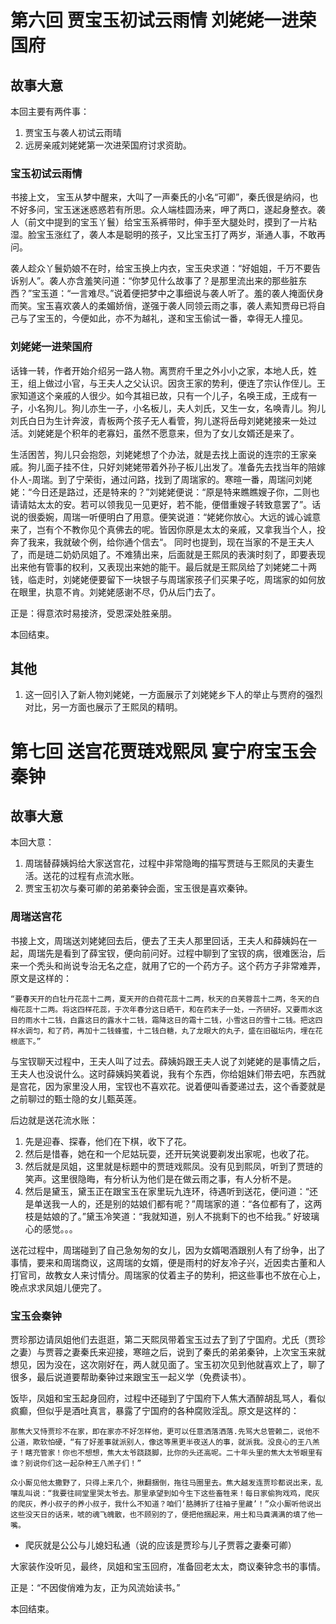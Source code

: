 # 第六回 贾宝玉初试云雨情 刘姥姥一进荣国府

## 故事大意

本回主要有两件事：

1. 贾宝玉与袭人初试云雨晴
2. 远房亲戚刘姥姥第一次进荣国府讨求资助。

### 宝玉初试云雨情

书接上文， 宝玉从梦中醒来，大叫了一声秦氏的小名“可卿”，秦氏很是纳闷，也不好多问，宝玉迷迷惑惑若有所思。众人端桂圆汤来，呷了两口，遂起身整衣。袭人（前文中提到的宝玉丫鬟）给宝玉系裤带时，伸手至大腿处时，摸到了一片粘湿。脸宝玉涨红了，袭人本是聪明的孩子，又比宝玉打了两岁，渐通人事，不敢再问。

袭人趁众丫鬟奶娘不在时，给宝玉换上内衣，宝玉央求道：“好姐姐，千万不要告诉别人”。袭人亦含羞笑问道：“你梦见什么故事了？是那里流出来的那些脏东西？”宝玉道：“一言难尽。”说着便把梦中之事细说与袭人听了。羞的袭人掩面伏身而笑。宝玉喜欢袭人的柔媚娇俏，遂强于袭人同领云雨之事，袭人素知贾母已将自己与了宝玉的，今便如此，亦不为越礼，遂和宝玉偷试一番，幸得无人撞见。

### 刘姥姥一进荣国府

话锋一转，作者开始介绍另一路人物。离贾府千里之外小小之家，本地人氏，姓王，组上做过小官，与王夫人之父认识。因贪王家的势利，便连了宗认作侄儿。王家知道这个亲戚的人很少。如今其祖已故，只有一个儿子，名唤王成，王成有一子，小名狗儿。狗儿亦生一子，小名板儿，夫人刘氏，又生一女，名唤青儿。狗儿刘氏白日为生计奔波，青板两个孩子无人看管，狗儿遂将岳母刘姥姥接来一处过活。刘姥姥是个积年的老寡妇，虽然不愿意来，但为了女儿女婿还是来了。

生活困苦，狗儿只会抱怨，刘姥姥想了个办法，就是去找上面说的连宗的王家亲戚。狗儿面子挂不住，只好刘姥姥带着外孙子板儿出发了。准备先去找当年的陪嫁仆人-周瑞。到了宁荣街，通过问路，找到了周瑞家的。寒暄一番，周瑞问刘姥姥：“今日还是路过，还是特来的？”刘姥姥便说：“原是特来瞧瞧嫂子你，二则也请请姑太太的安。若可以领我见一见更好，若不能，便借重嫂子转致意罢了”。话说的很委婉，周瑞一听便明白了用意。便笑说道：“姥姥你放心。大远的诚心诚意来了，岂有个不教你见个真佛去的呢。皆因你原是太太的亲戚，又拿我当个人，投奔了我来，我就破个例，给你通个信去“。 同时也提到，现在当家的不是王夫人了，而是琏二奶奶凤姐了。不难猜出来，后面就是王熙凤的表演时刻了，即要表现出来他有管事的权利，又表现出来她的能干。最后就是王熙凤给了刘姥姥二十两钱，临走时，刘姥姥便要留下一块银子与周瑞家孩子们买果子吃，周瑞家的如何放在眼里，执意不肯。刘姥姥感谢不尽，仍从后门去了。

正是：得意浓时易接济，受恩深处胜亲朋。

本回结束。

## 其他

1. 这一回引入了新人物刘姥姥，一方面展示了刘姥姥乡下人的举止与贾府的强烈对比，另一方面也展示了王熙凤的精明。

# 第七回 送宫花贾琏戏熙凤 宴宁府宝玉会秦钟

## 故事大意

本回大意：

1. 周瑞替薛姨妈给大家送宫花，过程中非常隐晦的描写贾琏与王熙凤的夫妻生活。送花的过程有点流水账。
2. 贾宝玉初次与秦可卿的弟弟秦钟会面，宝玉很是喜欢秦钟。

### 周瑞送宫花

书接上文，周瑞送刘姥姥回去后，便去了王夫人那里回话，王夫人和薛姨妈在一起，周瑞先是看到了薛宝钗，便向前问好。过程中聊到了宝钗的病，很难医治，后来一个秃头和尚说专治无名之症，就用了它的一个药方子。这个药方子非常难弄，原文是这样的：

```shell
“要春天开的白牡丹花蕊十二两，夏天开的白荷花蕊十二两，秋天的白芙蓉蕊十二两，冬天的白梅花蕊十二两。将这四样花蕊，于次年春分这日晒干，和在药末子一处，一齐研好。又要雨水这日的雨水十二钱，白露这日的露水十二钱，霜降这日的霜十二钱，小雪这日的雪十二钱。把这四样水调匀，和了药，再加十二钱蜂蜜，十二钱白糖，丸了龙眼大的丸子，盛在旧磁坛内，埋在花根底下。”
```

与宝钗聊天过程中，王夫人叫了过去。薛姨妈跟王夫人说了刘姥姥的是事情之后，王夫人也没说什么。这时薛姨妈笑着说，我有个东西，你给姐妹们带去吧，东西就是宫花，因为家里没人用，宝钗也不喜欢花。说着便叫香菱递过去，这个香菱就是之前聊过的甄士隐的女儿甄英莲。

后边就是送花流水账：

1. 先是迎春、探春，他们在下棋，收下了花。
2. 然后是惜春，她在和一个尼姑玩耍，还开玩笑说要剃发出家呢，也收了花。
3. 然后就是凤姐，这里就是标题中的贾琏戏熙凤。没有见到熙凤，听到了贾琏的笑声。这里很隐晦，有分析认为他们是在做云雨之事，有人分析不是。
4. 然后是黛玉，黛玉正在跟宝玉在家里玩九连环，待遇听到送花，便问道：“还是单送我一人的，还是别的姑娘们都有呢？”周瑞家的道：“各位都有了，这两枝是姑娘的了。”黛玉冷笑道：“我就知道，别人不挑剩下的也不给我。”  好玻璃心的感觉。。。

送花过程中，周瑞碰到了自己急匆匆的女儿，因为女婿喝酒跟别人有了纷争，出了事情，要来和周瑞商议，这周瑞的女婿，便是雨村的好友冷子兴，近因卖古董和人打官司，故教女人来讨情分。周瑞家的仗着主子的势利，把这些事也不放在心上，晚点求求凤姐儿便完了。

### 宝玉会秦钟

贾珍那边请凤姐他们去逛逛，第二天熙凤带着宝玉过去了到了宁国府。尤氏（贾珍之妻）与贾蓉之妻秦氏来迎接，寒暄之后，说到了秦氏的弟弟秦钟，上次宝玉来就想见，因为没在，这次刚好在，两人就见面了。宝玉初次见到他就喜欢上了，聊了很多，最后说道要帮助秦钟过来跟宝玉一起义学（免费读书）。

饭毕，凤姐和宝玉起身回府，过程中还碰到了宁国府下人焦大酒醉胡乱骂人，看似疯癫，但似乎是酒吐真言，暴露了宁国府的各种腐败淫乱。原文是这样的：

```shell
那焦大又恃贾珍不在家，即在家亦不好怎样他，更可以任意洒落洒落.先骂大总管赖二，说他不公道，欺软怕硬，“有了好差事就派别人，像这等黑更半夜送人的事，就派我。没良心的王八羔子！瞎充管家！你也不想想，焦大太爷跷跷脚，比你的头还高呢。二十年头里的焦大太爷眼里有谁？别说你们这一起杂种王八羔子们！”

众小厮见他太撒野了，只得上来几个，揪翻捆倒，拖往马圈里去。焦大越发连贾珍都说出来，乱嚷乱叫说：“我要往祠堂里哭太爷去。那里承望到如今生下这些畜牲来！每日家偷狗戏鸡，爬灰的爬灰，养小叔子的养小叔子，我什么不知道？咱们‘胳膊折了往袖子里藏’！”众小厮听他说出这些没天日的话来，唬的魂飞魄散，也不顾别的了，便把他捆起来，用土和马粪满满的填了他一嘴。
```

* 爬灰就是公公与儿媳妇私通（说的应该是贾珍与儿子贾蓉之妻秦可卿）

大家装作没听见，最终，凤姐和宝玉回府，准备回老太太，商议秦钟念书的事情。

正是：“不因俊俏难为友，正为风流始读书。”

本回结束。
